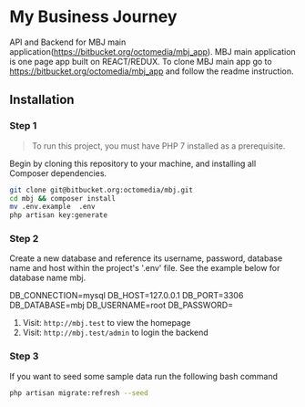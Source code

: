 # My Business Journey

API and Backend for MBJ main application(https://bitbucket.org/octomedia/mbj_app). MBJ main application is one page app built on REACT/REDUX. To clone MBJ main app go to 
https://bitbucket.org/octomedia/mbj_app and follow the readme instruction.

## Installation

### Step 1

> To run this project, you must have PHP 7 installed as a prerequisite.

Begin by cloning this repository to your machine, and installing all Composer dependencies.

```bash
git clone git@bitbucket.org:octomedia/mbj.git
cd mbj && composer install
mv .env.example  .env
php artisan key:generate
```

### Step 2

Create a new database and reference its username, password, database name and host within the project's '.env' file. See the example below for database name mbj.

DB_CONNECTION=mysql
DB_HOST=127.0.0.1
DB_PORT=3306
DB_DATABASE=mbj
DB_USERNAME=root
DB_PASSWORD=

1. Visit: `http://mbj.test` to view the homepage
2. Visit: `http://mbj.test/admin` to login the backend


### Step 3

If you want to seed some sample data run the following bash command

```bash
php artisan migrate:refresh --seed
```